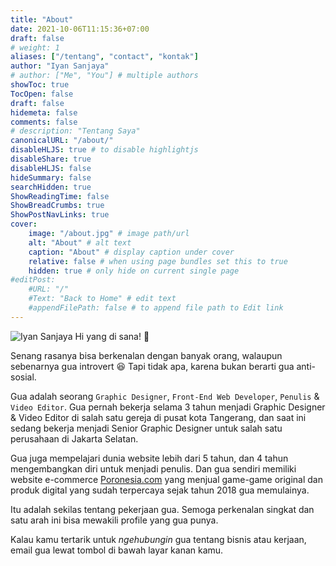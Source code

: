```yaml
---
title: "About"
date: 2021-10-06T11:15:36+07:00
draft: false
# weight: 1
aliases: ["/tentang", "contact", "kontak"]
author: "Iyan Sanjaya"
# author: ["Me", "You"] # multiple authors
showToc: true
TocOpen: false
draft: false
hidemeta: false
comments: false
# description: "Tentang Saya"
canonicalURL: "/about/"
disableHLJS: true # to disable highlightjs
disableShare: true
disableHLJS: false
hideSummary: false
searchHidden: true
ShowReadingTime: false
ShowBreadCrumbs: true
ShowPostNavLinks: true
cover:
    image: "/about.jpg" # image path/url
    alt: "About" # alt text
    caption: "About" # display caption under cover
    relative: false # when using page bundles set this to true
    hidden: true # only hide on current single page
#editPost:
    #URL: "/"
    #Text: "Back to Home" # edit text
    #appendFilePath: false # to append file path to Edit link
---
```

![Iyan Sanjaya](/iyan.png)
Hi yang di sana! 👋

Senang rasanya bisa berkenalan dengan banyak orang, walaupun sebenarnya gua introvert 😆 Tapi tidak apa, karena bukan berarti gua anti-sosial.

Gua adalah seorang `Graphic Designer`, `Front-End Web Developer`, `Penulis` & `Video Editor`. Gua pernah bekerja selama 3 tahun menjadi Graphic Designer & Video Editor di salah satu gereja di pusat kota Tangerang, dan saat ini sedang bekerja menjadi Senior Graphic Designer untuk salah satu perusahaan di Jakarta Selatan.

Gua juga mempelajari dunia website lebih dari 5 tahun, dan 4 tahun mengembangkan diri untuk menjadi penulis. Dan gua sendiri memiliki website e-commerce [Poronesia.com](https://poronesia.com) yang menjual game-game original dan produk digital yang sudah terpercaya sejak tahun 2018 gua memulainya.

Itu adalah sekilas tentang pekerjaan gua. Semoga perkenalan singkat dan satu arah ini bisa mewakili profile yang gua punya.

Kalau kamu tertarik untuk *ngehubungin* gua tentang bisnis atau kerjaan, email gua lewat tombol di bawah layar kanan kamu.